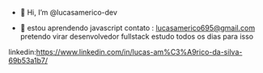 - 👋 Hi, I’m @lucasamerico-dev

- 💞️  estou aprendendo javascript
contato : lucasamerico695@gmail.com
pretendo virar desenvolvedor fullstack estudo todos os dias para isso

linkedin:https://www.linkedin.com/in/lucas-am%C3%A9rico-da-silva-69b53a1b7/

<!---
lucasamerico-dev/lucasamerico-dev is a ✨ special ✨ repository because its `README.md` (this file) appears on your GitHub profile.
You can click the Preview link to take a look at your changes.
--->
